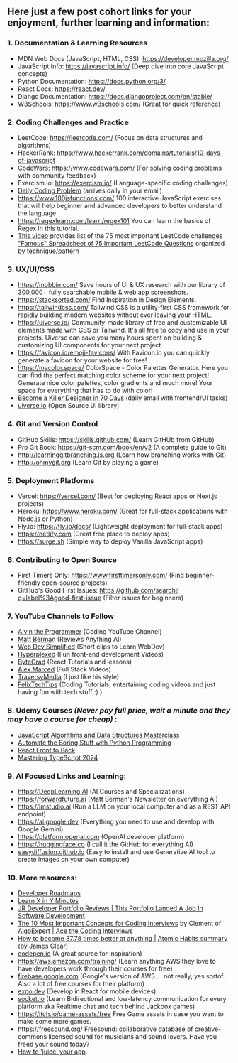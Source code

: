 ## Here just a few post cohort links for your enjoyment, further learning and information:

### 1. Documentation & Learning Resources

- MDN Web Docs (JavaScript, HTML, CSS): https://developer.mozilla.org/
- JavaScript Info: https://javascript.info/ (Deep dive into core JavaScript concepts)
- Python Documentation: https://docs.python.org/3/
- React Docs: https://react.dev/
- Django Documentation: https://docs.djangoproject.com/en/stable/
- W3Schools: https://www.w3schools.com/ (Great for quick reference)

### 2. Coding Challenges and Practice

- LeetCode: https://leetcode.com/ (Focus on data structures and algorithms)
- HackerRank: https://www.hackerrank.com/domains/tutorials/10-days-of-javascript
- CodeWars: https://www.codewars.com/ (For solving coding problems with community feedback)
- Exercism.io: https://exercism.io/ (Language-specific coding challenges)
- [Daily Coding Problem](https://www.dailycodingproblem.com/) (arrives daily in your email)
- https://www.100jsfunctions.com/ 100 interactive JavaScript exercises that will help beginner and advanced developers to better understand the language.
- https://regexlearn.com/learn/regex101 You can learn the basics of Regex in this tutorial.
- [This video](https://www.youtube.com/watch?v=SVvr3ZjtjI8) provides list of the 75 most important LeetCode challenges
  ["Famous" Spreadsheet of 75 Important LeetCode Questions](https://docs.google.com/spreadsheets/d/1A2PaQKcdwO_lwxz9bAnxXnIQayCouZP6d-ENrBz_NXc/edit#gid=0) organized by technique/pattern

### 3. UX/UI/CSS

- https://mobbin.com/ Save hours of UI & UX research with our library of 300,000+ fully searchable mobile & web app screenshots.
- https://stacksorted.com/ Find Inspiration in Design Elements.
- https://tailwindcss.com/ Tailwind CSS is a utility-first CSS framework for rapidly building modern websites without ever leaving your HTML.
- https://uiverse.io/ Community-made library of free and customizable UI elements made with CSS or Tailwind. It's all free to copy and use in your projects. Uiverse can save you many hours spent on building & customizing UI components for your next project.
- https://favicon.io/emoji-favicons/ With Favicon.io you can quickly generate a favicon for your website for free!
- https://mycolor.space/ ColorSpace - Color Palettes Generator. Here you can find the perfect matching color scheme for your next project! Generate nice color palettes, color gradients and much more! Your space for everything that has to do with color!
- [Become a Killer Designer in 70 Days](https://www.radnolan.com/70rad)
  (daily email with frontend/UI tasks)
- [uiverse.io](https://uiverse.io) (Open Source UI library)

### 4. Git and Version Control

- GitHub Skills: https://skills.github.com/ (Learn GitHUb from GitHub)
- Pro Git Book: https://git-scm.com/book/en/v2 (A complete guide to Git)
- http://learninggitbranching.js.org (Learn how branching works with Git)
- http://ohmygit.org (Learn Git by playing a game)

### 5. Deployment Platforms

- Vercel: https://vercel.com/ (Best for deploying React apps or Next.js projects)
- Heroku: https://www.heroku.com/ (Great for full-stack applications with Node.js or Python)
- Fly.io: https://fly.io/docs/ (Lightweight deployment for full-stack apps)
- https://netlify.com (Great free place to deploy apps)
- https://surge.sh (Simple way to deploy Vanilla JavaScript apps)

### 6. Contributing to Open Source

- First Timers Only: https://www.firsttimersonly.com/ (Find beginner-friendly open-source projects)
- GitHub's Good First Issues: https://github.com/search?q=label%3Agood-first-issue (Filter issues for beginners)

### 7. YouTube Channels to Follow

- [Alvin the Programmer](https://www.youtube.com/@AlvintheProgrammer) (Coding YouTube Channel)
- [Matt Berman](https://www.youtube.com/@matthew_berman) (Reviews Anything AI)
- [Web Dev Simplified](https://www.youtube.com/@WebDevSimplified) (Short clips to Learn WebDev)
- [Hyperplexed](https://www.youtube.com/@Hyperplexed) (Fun front-end development Videos)
- [ByteGrad](https://www.youtube.com/@ByteGrad/videos) (React Tutorials and lessons)
- [Alex Marced](https://www.youtube.com/@AlexMercedCoder) (Full Stack Videos)
- [TraversyMedia](https://www.youtube.com/@TraversyMedia) (I just like his style)
- [FelixTechTips](https://www.youtube.com/user/FelixTechTips) (Coding Tutorials, entertaining coding videos and just having fun with tech stuff :)
  )

### 8. Udemy Courses <i>(Never pay full price, wait a minute and they may have a course for cheap)</i> :

- [JavaScript Algorithms and Data Structures Masterclass](https://www.udemy.com/course/js-algorithms-and-data-structures-masterclass/?couponCode=24T1MT101824)
- [Automate the Boring Stuff with Python Programming](https://www.udemy.com/course/automate/?couponCode=24T1MT101824)
- [React Front to Back](https://www.udemy.com/course/react-front-to-back-2022/?couponCode=24T1MT101824)
- [Mastering TypeScript 2024](https://www.udemy.com/course/learn-typescript/?couponCode=24T1MT101824)

### 9. AI Focused Links and Learning:

- https://DeepLearning.AI (AI Courses and Specializations)
- https://forwardfuture.ai (Matt Berman's Newsletter on everything AI)
- https://lmstudio.ai (Run a LLM on your local computer and as a REST API endpoint)
- https://ai.google.dev (Everything you need to use and develop with Google Gemini)
- https://platform.openai.com (OpenAI developer platform)
- https://huggingface.co (I call it the GitHub for everything AI)
- [easydiffusion.github.io](https://easydiffusion.github.io) (Easy to install and use Generative AI tool to create images on your own computer)

### 10. More resources:

- [Developer Roadmaps](https://roadmap.sh)
- [Learn X in Y Minutes](https://learnxinyminutes.com/)
- [JR Developer Portfolio Reviews | This Portfolio Landed A Job In Software Development](https://www.youtube.com/watch?v=9lhltZf8lJI)
- [The 10 Most Important Concepts for Coding Interviews](https://www.youtube.com/watch?v=Ge0Udbws1kc) by Clement of [AlgoExpert | Ace the Coding Interviews](https://www.algoexpert.io/)
- [How to become 37.78 times better at anything | Atomic Habits summary (by James Clear)](https://docs.google.com/spreadsheets/d/1A2PaQKcdwO_lwxz9bAnxXnIQayCouZP6d-ENrBz_NXc/edit#gid=0)
- [codepen.io](https://codepen.io) (A great source for inspiration)
- https://aws.amazon.com/training/ (Learn anything AWS they love to have developers work through their courses for free)
- [firebase.google.com](https://firebase.google.com) (Google's version of AWS ... not really, yes sortof. Also a lot of free courses for their platform)
- [expo.dev](https://expo.dev) (Develop in React for mobile devices)
- [socket.io](https://socket.io) (Learn Bidirectional and low-latency communication for every platform aka Realtime chat and tech behind Jackbox games)
- https://itch.io/game-assets/free Free Game assets in case you want to make some more games.
- https://freesound.org/ Freesound: collaborative database of creative-commons licensed sound for musicians and sound lovers. Have you freed your sound today?
- [How to 'juice' your app](https://www.youtube.com/watch?v=Fy0aCDmgnxg).
